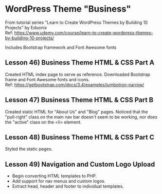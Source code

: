 # WordPress Theme "Business"
From tutorial series "Learn to Create WordPress Themes by Building 10 Projects" by Eduonix  
Ref: https://www.udemy.com/course/learn-to-create-wordpress-themes-by-building-10-projects/

Includes Bootstrap framework and Font Awesome fonts 

## Lesson 46) Business Theme HTML & CSS Part A
Created HTML index page to serve as reference.  Downloaded Bootstrap frame and Font Awesome fonts and icons.  
Ref: https://getbootstrap.com/docs/3.4/examples/jumbotron-narrow/

## Lesson 47) Business Theme HTML & CSS Part B
Created static HTML for "About Us" and "Blog" pages.
Noticed that the "pull-right" class on the main nav bar doesn't seem to be working,
nor does the "active" class on the &lt;li&gt; element.

## Lesson 48) Business Theme HTML & CSS Part C
Styled the static pages.

## Lesson 49) Navigation and Custom Logo Upload
* Begin converting HTML templates to PHP.
* Add support for nav menus and custom logos.
* Extract head, header and footer to individual templates.
